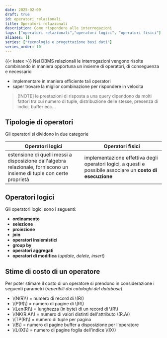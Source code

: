 ```yaml
---
date: 2025-02-09
draft: true
id: operatori_relazionali
title: Operatori relazionali
description: Come rispondere alle interrogazioni
tags: ["operatori relazionali","operatori logici", "operatori fisici"]
aliases: []
series: ["tecnologie e progettazione basi dati"]
series_order: 10
---
```


{{< katex >}}
Nei DBMS relazionali le interrogazioni vengono risolte combinando in maniera opportuna un insieme di operatori, di conseguenza e necessario

- implementare in maniera efficiente tali operatori
- saper trovare la miglior combinazione per rispondere in velocita

>[!NOTE] le prestazioni di risposta a una query dipendono da molti fattori tra cui numero di tuple, distribuzione delle stesse, presenza di indici, buffer ecc...

## Tipologie di operatori

Gli operatori si dividono in due categorie

| Operatori logici                                                                                                       | Operatori fisici                                                                                            |
| ---------------------------------------------------------------------------------------------------------------------- | ----------------------------------------------------------------------------------------------------------- |
| estensione di quelli messi a disposizione dall'algebra relazionale, forniscono un insieme di tuple con certe proprietà | implementazione effettiva degli operatori logici, a questi e possibile associare un **costo di esecuzione** |

## Operatori logici

Gli operatori logici sono i seguenti:

- **ordinamento**
- **selezione**
- **proiezione**
- **join**
- **operatori insiemistici**
- **group by**
- **operatori aggregati**
- **operatori di modifica** (*update, delete, insert*)

## Stime di costo di un operatore

Per poter stimare il costo di un operatore si prendono in considerazione i seguenti parametri (*reperibili dai cataloghi del database*)

- \\(N(R)\\) = numero di record di \\(R\\)
- \\(P(R)\\) = numero di pagine di \\(R\\)
- \\(Len(R)\\) = lunghezza (in byte) di un record di \\(R\\)
- \\(NK(R.A)\\) = numero di valori distinti dell'attributo \\(R.A\\)
- \\(TP(R)\\) = numero di tuple per pagina
- \\(B\\) = numero di pagine buffer a disposizione per l'operatore
- \\(L(IX)\\) = numero di pagine foglia dell’indice \\(IX\\)

